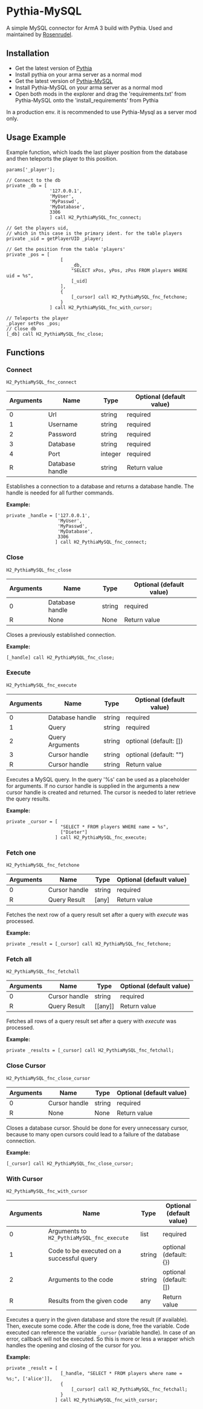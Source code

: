 # Pythia-MySQL
A simple MySQL connector for ArmA 3 build with Pythia. 
Used and maintained by [Rosenrudel](https://discord.com/invite/ep8FcXT).

## Installation
- Get the latest version of [Pythia](https://github.com/overfl0/Pythia/releases)
- Install pythia on your arma server as a normal mod
- Get the latest version of [Pythia-MySQL](https://github.com/GermanHydrogen/Pythia-MySQL/releases)
- Install Pythia-MySQL on your arma server as a normal mod
- Open both mods in the explorer and drag the 'requirements.txt' from Pythia-MySQL onto the 'install_requirements' from Pythia

In a production env. it is recommended to use Pythia-Mysql as a server mod only.

## Usage Example
Example function, which loads the last player position from the database
and then teleports the player to this position.

```sqf
params['_player'];

// Connect to the db
private _db = [
                '127.0.0.1', 
                'MyUser', 
                'MyPasswd', 
                'MyDatabase', 
                3306
                ] call H2_PythiaMySQL_fnc_connect;

// Get the players uid, 
// which in this case is the primary ident. for the table players
private _uid = getPlayerUID _player;

// Get the position from the table 'players'
private _pos = [
                    [
                        _db, 
                        "SELECT xPos, yPos, zPos FROM players WHERE uid = %s", 
                        [_uid]
                    ],
                    {
                        [_cursor] call H2_PythiaMySQL_fnc_fetchone;
                    }
                ] call H2_PythiaMySQL_fnc_with_cursor;

// Teleports the player
_player setPos _pos;
// Close db
[_db] call H2_PythiaMySQL_fnc_close;
```

## Functions
### Connect
`H2_PythiaMySQL_fnc_connect`


| Arguments | Name | Type | Optional (default value)|
| -------- | -------- | -------- | -------- |
| 0     | Url     | string     | required |
| 1     | Username     | string     | required |
| 2     | Password     | string     | required |
| 3     | Database     | string     | required |
| 4     | Port     | integer     | required |
| R     | Database handle     | string     | Return value |


Establishes a connection to a database and returns a database handle.
The handle is needed for all further commands.

**Example:**
```sqf
private _handle = ['127.0.0.1', 
                   'MyUser', 
                   'MyPasswd', 
                   'MyDatabase', 
                   3306
                  ] call H2_PythiaMySQL_fnc_connect;
```

### Close
`H2_PythiaMySQL_fnc_close`


| Arguments | Name | Type | Optional (default value)|
| -------- | -------- | -------- | -------- |
| 0     | Database handle     | string     | required |
| R     | None     | None     | Return value |

Closes a previously established connection.

**Example:**
```sqf
[_handle] call H2_PythiaMySQL_fnc_close;
```

### Execute
`H2_PythiaMySQL_fnc_execute`

| Arguments | Name | Type | Optional (default value)|
| -------- | -------- | -------- | -------- |
| 0     | Database handle     | string     | required |
| 1     | Query     | string     | required |
| 2     | Query Arguments     | string     | optional (default: []) |
| 3     | Cursor handle     | string     | optional (default: "") |
| R     | Cursor handle     | string     | Return value |

Executes a MySQL query. In the query '%s' can be used as a placeholder for arguments.
If no cursor handle is supplied in the arguments a new cursor handle is created and
returned.
The cursor is needed to later retrieve the query results.

**Example:**
```sqf
private _cursor = [
                    "SELECT * FROM players WHERE name = %s", 
                    ["Dieter"]
                  ] call H2_PythiaMySQL_fnc_execute;
```

### Fetch one
`H2_PythiaMySQL_fnc_fetchone`

| Arguments | Name | Type | Optional (default value)|
| -------- | -------- | -------- | -------- |
| 0     | Cursor handle     | string     | required |
| R     | Query Result    | [any]     | Return value |

Fetches the next row of a query result set after a query with *execute* was processed.

**Example:**
```sqf
private _result = [_cursor] call H2_PythiaMySQL_fnc_fetchone;
```

### Fetch all
`H2_PythiaMySQL_fnc_fetchall`

| Arguments | Name | Type | Optional (default value)|
| -------- | -------- | -------- | -------- |
| 0     | Cursor handle     | string     | required |
| R     | Query Result    | [[any]]     | Return value |

Fetches all rows of a query result set after a query with *execute* was processed.

**Example:**
```sqf
private _results = [_cursor] call H2_PythiaMySQL_fnc_fetchall;
```

### Close Cursor
`H2_PythiaMySQL_fnc_close_cursor`

| Arguments | Name | Type | Optional (default value)|
| -------- | -------- | -------- | -------- |
| 0     | Cursor handle     | string     | required |
| R     | None    | None    | Return value |

Closes a database cursor. Should be done for every unnecessary cursor, because to
many open cursors could lead to a failure of the database connection.

**Example:**
```sqf
[_cursor] call H2_PythiaMySQL_fnc_close_cursor;
```

### With Cursor
`H2_PythiaMySQL_fnc_with_cursor`

| Arguments | Name | Type | Optional (default value)|
| -------- | -------- | -------- | -------- |
| 0     | Arguments to  `H2_PythiaMySQL_fnc_execute`   | list     | required |
| 1     | Code to be executed on a successful query   | string     | optional (default: {}) |
| 2     | Arguments to the code     | string     | optional (default: []) |
| R     | Results from the given code | any  | Return value |

Executes a query in the given database and store the result (if available).
Then, execute some code. After the code is done, free the variable. Code
executed can reference the variable `_cursor` (variable handle). In case of
an error, callback will not be executed.
So this is more or less a wrapper which handles the opening and closing of the
cursor for you.

**Example:**
```sqf
private _result = [
                    [_handle, "SELECT * FROM players where name = %s;", ['alice']],
		            {
			            [_cursor] call H2_PythiaMySQL_fnc_fetchall;
                    }
                  ] call H2_PythiaMySQL_fnc_with_cursor;
```
